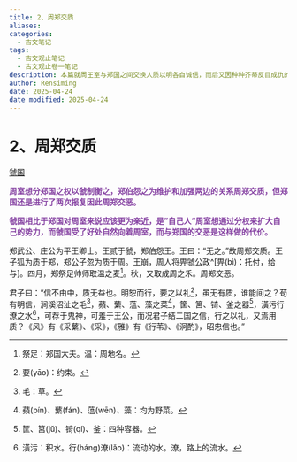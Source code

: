 ```yaml
---
title: 2、周郑交质
aliases: 
categories:
  - 古文笔记
tags:
  - 古文观止笔记
  - 古文观止卷一笔记
description: 本篇就周王室与郑国之间交换人质以明各自诚信，而后又因种种芥蒂反目成仇的事情，阐述了作者“信不由中，质无益也”(言不由衷，交换人质也没有用)的观点。文章在客观上也反映了其时周室衰微，无力驾驭诸侯的历史背景。
author: Rensiming
date: 2025-04-24
date modified: 2025-04-24
---
```


# 2、周郑交质

[虢国](../0.先秦诸国资料/虢国.md)

<span style="color: #843fa1;">**周室想分郑国之权以虢制衡之，郑伯怨之为维护和加强两边的关系周郑交质，但郑国还是进行了两次报复因此周郑交恶。**</span>

<span style="color: #843fa1;">**虢国相比于郑国对周室来说应该更为亲近，是”自己人“周室想通过分权来扩大自己的势力，而虢国受了好处自然向着周室，而与郑国的交恶是这样做的代价。**</span>

郑武公、庄公为平王卿士。王贰于虢，郑伯怨王。王曰：“无之。”故周郑交质。王子狐为质于郑，郑公子忽为质于周。王崩，周人将畀虢公政^[畀(bì)：托付，给与]。四月，郑祭足帅师取温之麦[^2]。秋，又取成周之禾。周郑交恶。

君子曰：“信不由中，质无益也。明恕而行，要之以礼[^3]，虽无有质，谁能间之？苟有明信，涧溪沼沚之毛[^4]，蘋、蘩、蕰、藻之菜[^5]，筐、筥、锜、釜之器[^6]，潢污行潦之水[^7]，可荐于鬼神，可羞于王公，而况君子结二国之信，行之以礼，又焉用质？《风》有《采蘩》、《采》，《雅》有《行苇》、《泂酌》，昭忠信也。”

[^1]:畀(bì)：托付，给与。

[^2]:祭足：郑国大夫。温：周地名。

[^3]:要(yāo)：约束。

[^4]:毛：草。

[^5]:蘋(pín)、蘩(fán)、蕰(wēn)、藻：均为野菜。

[^6]:筐、筥(jǔ)、锜(qí)、釜：四种容器。

[^7]:潢污：积水。行(hánɡ)潦(lǎo)：流动的水。潦，路上的流水。